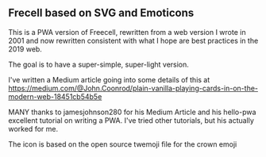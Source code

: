 ## Frecell based on SVG and Emoticons

This is a PWA version of Freecell, rewritten from a web version I wrote in 2001 and now rewritten consistent with what I hope are best practices in the 2019 web. 

The goal is to have a super-simple, super-light version.

I've written a Medium article going into some details of this at https://medium.com/@John.Coonrod/plain-vanilla-playing-cards-in-on-the-modern-web-18451cb54b5e

MANY thanks to jamesjohnson280 for his Medium Article and his hello-pwa excellent tutorial on writing a PWA. I've tried other tutorials, but his actually worked for me.

The icon is based on the open source twemoji file for the crown emoji

